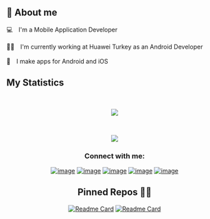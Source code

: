 ## 📖 About me

💻&emsp;I'm a Mobile Application Developer
<br><br/>
👨‍💻&emsp;I'm currently working at Huawei Turkey as an Android Developer
<br><br/>
📱&emsp;I make apps for Android and iOS

## My Statistics

<br/>
<p align="center">
  <img src="https://github-readme-stats.vercel.app/api?username=cagrisahinoglu&show_icons=true" />
</p>
<br>

<p align="center">
  <img src="https://github-readme-stats.vercel.app/api/top-langs/?username=cagrisahinoglu&layout=compact" />
</p>


<h3 align="center">Connect with me:</h3>
<div align="center">

[![image](https://img.shields.io/badge/LinkedIn-0077B5?style=for-the-badge&logo=linkedin&logoColor=white)](https://www.linkedin.com/in/cagrisahinoglu/)
[![image](https://img.shields.io/badge/Twitter-1DA1F2?style=for-the-badge&logo=twitter&logoColor=white)](https://twitter.com/cagrisahnoglu)
[![image](https://img.shields.io/badge/Gmail-D14836?style=for-the-badge&logo=gmail&logoColor=white)](mailto:cagri.sahinogluu@gmail.com)
[![image](https://img.shields.io/badge/GooglePlay-63c15d?style=for-the-badge&logo=googleplay&logoColor=white)](https://play.google.com/store/apps/dev?id=7262555049521762236)
[![image](https://img.shields.io/badge/AppStore-383839?style=for-the-badge&logo=appstore&logoColor=white)](https://apps.apple.com/us/developer/cagri-sahinoglu/id1597483284)
  
  ## Pinned Repos 👨‍💻

[![Readme Card](https://github-readme-stats.vercel.app/api/pin/?username=cagrisahinoglu&repo=RickAndMorty-JetpackCompose)](https://github.com/cagrisahinoglu/RickAndMorty-JetpackCompose)
[![Readme Card](https://github-readme-stats.vercel.app/api/pin/?username=cagrisahinoglu&repo=VolumeSetting)](https://github.com/cagrisahinoglu/VolumeSetting)
